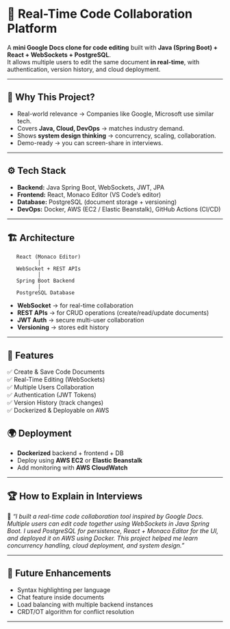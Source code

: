 # 🚀 Real-Time Code Collaboration Platform

A **mini Google Docs clone for code editing** built with **Java (Spring Boot) + React + WebSockets + PostgreSQL**.  
It allows multiple users to edit the same document **in real-time**, with authentication, version history, and cloud deployment.

---

## 🎯 Why This Project?
- Real-world relevance → Companies like Google, Microsoft use similar tech.  
- Covers **Java, Cloud, DevOps** → matches industry demand.  
- Shows **system design thinking** → concurrency, scaling, collaboration.  
- Demo-ready → you can screen-share in interviews.  

---

## ⚙️ Tech Stack
- **Backend:** Java Spring Boot, WebSockets, JWT, JPA  
- **Frontend:** React, Monaco Editor (VS Code’s editor)  
- **Database:** PostgreSQL (document storage + versioning)  
- **DevOps:** Docker, AWS (EC2 / Elastic Beanstalk), GitHub Actions (CI/CD)  

---

## 🏗️ Architecture
```
   React (Monaco Editor)
          │
   WebSocket + REST APIs
          │
   Spring Boot Backend
          │
   PostgreSQL Database
```

- **WebSocket** → for real-time collaboration  
- **REST APIs** → for CRUD operations (create/read/update documents)  
- **JWT Auth** → secure multi-user collaboration  
- **Versioning** → stores edit history  

---

## 📂 Features
✅ Create & Save Code Documents  
✅ Real-Time Editing (WebSockets)  
✅ Multiple Users Collaboration  
✅ Authentication (JWT Tokens)  
✅ Version History (track changes)  
✅ Dockerized & Deployable on AWS  



## 🌍 Deployment
- **Dockerized** backend + frontend + DB  
- Deploy using **AWS EC2** or **Elastic Beanstalk**  
- Add monitoring with **AWS CloudWatch**  

---

## 🏆 How to Explain in Interviews
💬 *“I built a real-time code collaboration tool inspired by Google Docs. Multiple users can edit code together using WebSockets in Java Spring Boot. I used PostgreSQL for persistence, React + Monaco Editor for the UI, and deployed it on AWS using Docker. This project helped me learn concurrency handling, cloud deployment, and system design.”*

---

## 📌 Future Enhancements
- Syntax highlighting per language  
- Chat feature inside documents  
- Load balancing with multiple backend instances  
- CRDT/OT algorithm for conflict resolution  

---


